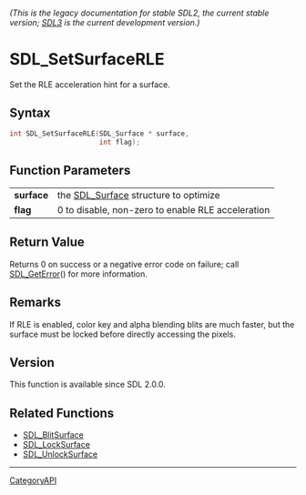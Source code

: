 ###### (This is the legacy documentation for stable SDL2, the current stable version; [SDL3](https://wiki.libsdl.org/SDL3/) is the current development version.)
# SDL_SetSurfaceRLE

Set the RLE acceleration hint for a surface.

## Syntax

```c
int SDL_SetSurfaceRLE(SDL_Surface * surface,
                      int flag);

```

## Function Parameters

|                 |                                                      |
| --------------- | ---------------------------------------------------- |
| **surface**     | the [SDL_Surface](SDL_Surface) structure to optimize |
| **flag**        | 0 to disable, non-zero to enable RLE acceleration    |

## Return Value

Returns 0 on success or a negative error code on failure; call
[SDL_GetError](SDL_GetError)() for more information.

## Remarks

If RLE is enabled, color key and alpha blending blits are much faster, but
the surface must be locked before directly accessing the pixels.

## Version

This function is available since SDL 2.0.0.

## Related Functions

* [SDL_BlitSurface](SDL_BlitSurface)
* [SDL_LockSurface](SDL_LockSurface)
* [SDL_UnlockSurface](SDL_UnlockSurface)

----
[CategoryAPI](CategoryAPI)


